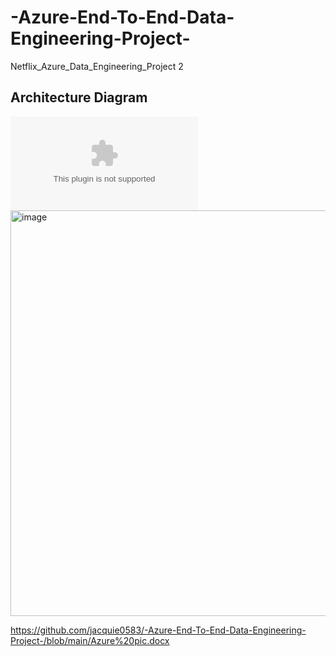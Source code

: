 # -Azure-End-To-End-Data-Engineering-Project-
Netflix_Azure_Data_Engineering_Project 2

## Architecture Diagram
![image](https://github.com/jacquie0583/-Azure-End-To-End-Data-Engineering-Project-/blob/main/Azure%20pic.docx)
<img width="1155" height="649" alt="image" src="https://github.com/user-attachments/assets/1b9b0b1e-a3fb-45a4-b044-a653deb2c687"/>

https://github.com/jacquie0583/-Azure-End-To-End-Data-Engineering-Project-/blob/main/Azure%20pic.docx


